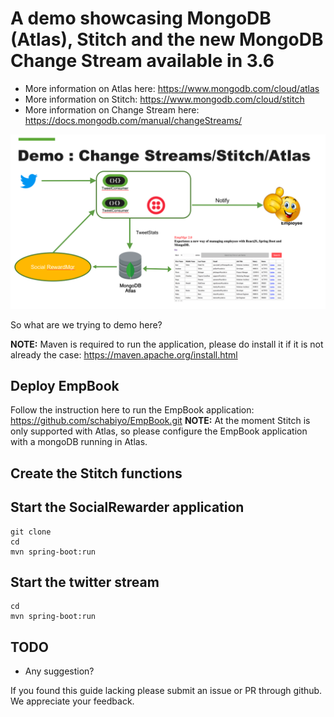# A demo showcasing MongoDB (Atlas), Stitch and the new MongoDB Change Stream available in 3.6

* More information on Atlas here: https://www.mongodb.com/cloud/atlas
* More information on Stitch: https://www.mongodb.com/cloud/stitch
* More information on Change Stream here: https://docs.mongodb.com/manual/changeStreams/



![Demo](/docs/MongoDBStitchTwitterDemo.PNG "Demo")


So what are we trying to demo here?


**NOTE:** Maven is required to run the application, please do install it if it is not already the case: https://maven.apache.org/install.html 


## Deploy EmpBook

Follow the instruction here to run the EmpBook application: https://github.com/schabiyo/EmpBook.git
**NOTE:** At the moment Stitch is only supported with Atlas, so please configure the EmpBook application with a mongoDB running in Atlas.


Create the Stitch functions
----------------




Start the SocialRewarder application
----------------

 ```
 git clone
 cd
 mvn spring-boot:run
 
 ```


Start the twitter stream
----------------



```
cd 
mvn spring-boot:run

```


TODO
----------------

* Any suggestion?



If you found this guide lacking please submit an issue or PR through github. We appreciate your feedback.
